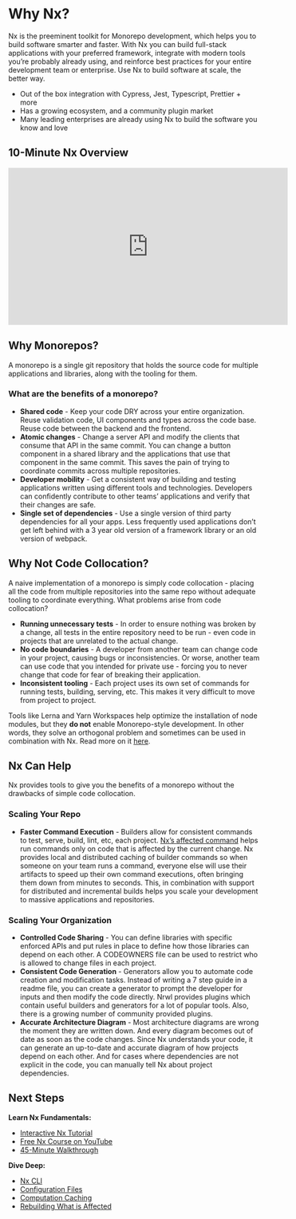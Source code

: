 # Why Nx?

Nx is the preeminent toolkit for Monorepo development, which helps you to build software smarter and faster. With Nx you can build full-stack applications with your preferred framework, integrate with modern tools you’re probably already using, and reinforce best practices for your entire development team or enterprise. Use Nx to build software at scale, the better way.

- Out of the box integration with Cypress, Jest, Typescript, Prettier + more
- Has a growing ecosystem, and a community plugin market
- Many leading enterprises are already using Nx to build the software you know and love

## 10-Minute Nx Overview

<iframe width="560" height="315" src="https://www.youtube.com/embed/E188J7E_MDU" frameborder="0" allow="accelerometer; autoplay; encrypted-media; gyroscope; picture-in-picture" allowfullscreen></iframe>

## Why Monorepos?

A monorepo is a single git repository that holds the source code for multiple applications and libraries, along with the tooling for them.

### What are the benefits of a monorepo?

- **Shared code** - Keep your code DRY across your entire organization. Reuse validation code, UI components and types across the code base. Reuse code between the backend and the frontend.
- **Atomic changes** - Change a server API and modify the clients that consume that API in the same commit. You can change a button component in a shared library and the applications that use that component in the same commit. This saves the pain of trying to coordinate commits across multiple repositories.
- **Developer mobility** - Get a consistent way of building and testing applications written using different tools and technologies. Developers can confidently contribute to other teams’ applications and verify that their changes are safe.
- **Single set of dependencies** - Use a single version of third party dependencies for all your apps. Less frequently used applications don’t get left behind with a 3 year old version of a framework library or an old version of webpack.

## Why Not Code Collocation?

A naive implementation of a monorepo is simply code collocation - placing all the code from multiple repositories into the same repo without adequate tooling to coordinate everything. What problems arise from code collocation?

- **Running unnecessary tests** - In order to ensure nothing was broken by a change, all tests in the entire repository need to be run - even code in projects that are unrelated to the actual change.
- **No code boundaries** - A developer from another team can change code in your project, causing bugs or inconsistencies. Or worse, another team can use code that you intended for private use - forcing you to never change that code for fear of breaking their application.
- **Inconsistent tooling** - Each project uses its own set of commands for running tests, building, serving, etc. This makes it very difficult to move from project to project.

Tools like Lerna and Yarn Workspaces help optimize the installation of node modules, but they **do not** enable Monorepo-style development. In other words, they solve an orthogonal problem and sometimes can be used in combination with Nx. Read more on it [here](https://blog.nrwl.io/why-you-should-switch-from-lerna-to-nx-463bcaf6821).

## Nx Can Help

Nx provides tools to give you the benefits of a monorepo without the drawbacks of simple code collocation.

### Scaling Your Repo

- **Faster Command Execution** - Builders allow for consistent commands to test, serve, build, lint, etc, each project. [Nx’s affected command]() helps run commands only on code that is affected by the current change. Nx provides local and distributed caching of builder commands so when someone on your team runs a command, everyone else will use their artifacts to speed up their own command executions, often bringing them down from minutes to seconds. This, in combination with support for distributed and incremental builds helps you scale your development to massive applications and repositories.

### Scaling Your Organization

- **Controlled Code Sharing** - You can define libraries with specific enforced APIs and put rules in place to define how those libraries can depend on each other. A CODEOWNERS file can be used to restrict who is allowed to change files in each project.
- **Consistent Code Generation** - Generators allow you to automate code creation and modification tasks. Instead of writing a 7 step guide in a readme file, you can create a generator to prompt the developer for inputs and then modify the code directly. Nrwl provides plugins which contain useful builders and generators for a lot of popular tools. Also, there is a growing number of community provided plugins.
- **Accurate Architecture Diagram** - Most architecture diagrams are wrong the moment they are written down. And every diagram becomes out of date as soon as the code changes. Since Nx understands your code, it can generate an up-to-date and accurate diagram of how projects depend on each other. And for cases where dependencies are not explicit in the code, you can manually tell Nx about project dependencies.

## Next Steps

**Learn Nx Fundamentals:**

- [Interactive Nx Tutorial](/{{framework}}/tutorial/01-create-application)
- [Free Nx Course on YouTube](https://www.youtube.com/watch?time_continue=49&v=2mYLe9Kp9VM&feature=emb_logo)
- [45-Minute Walkthrough](https://www.youtube.com/watch?v=jCf92IyR-GE)

**Dive Deep:**

- [Nx CLI](/{{framework}}/cli/overview)
- [Configuration Files](/{{framework}}/workspace/configuration)
- [Computation Caching](/{{framework}}/workspace/computation-caching)
- [Rebuilding What is Affected](/{{framework}}/guides/ci/monorepo-affected)
